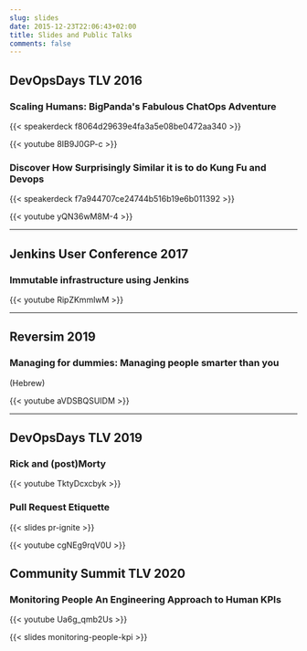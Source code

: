 ```yaml
---
slug: slides
date: 2015-12-23T22:06:43+02:00
title: Slides and Public Talks
comments: false
---
```


## DevOpsDays TLV 2016

### Scaling Humans: BigPanda's Fabulous ChatOps Adventure

{{< speakerdeck f8064d29639e4fa3a5e08be0472aa340 >}}

{{< youtube 8IB9J0GP-c  >}}

### Discover How Surprisingly Similar it is to do Kung Fu and Devops 

{{< speakerdeck f7a944707ce24744b516b19e6b011392 >}}

{{< youtube yQN36wM8M-4 >}}

---

## Jenkins User Conference 2017

### Immutable infrastructure using Jenkins 

{{< youtube RipZKmmlwM >}}

---

## Reversim 2019

### Managing for dummies: Managing people smarter than you

(Hebrew)

{{< youtube aVDSBQSUIDM >}}

---

## DevOpsDays TLV 2019

### Rick and (post)Morty

{{< youtube TktyDcxcbyk >}}

### Pull Request Etiquette 

{{< slides pr-ignite >}}

{{< youtube cgNEg9rqV0U >}}

## Community Summit TLV 2020

### Monitoring People An Engineering Approach to Human KPIs

{{< youtube Ua6g_qmb2Us >}}

{{< slides monitoring-people-kpi >}}
